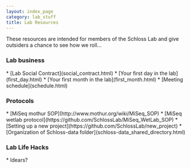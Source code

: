 ```yaml
---
layout: index_page
category: lab_stuff
title: Lab Resources
---
```


These resources are intended for members of the Schloss Lab and give outsiders a chance to see how we roll...

<h3>Lab business</h3>
* [Lab Social Contract](social_contract.html)
* [Your first day in the lab](first_day.html)
* [Your first month in the lab](first_month.html)
* [Meeting schedule](schedule.html)

<h3>Protocols</h3>
* [MiSeq mothur SOP](http://www.mothur.org/wiki/MiSeq_SOP)
* [MiSeq wetlab protocol](https://github.com/SchlossLab/MiSeq_WetLab_SOP)
* [Setting up a new project](https://github.com/SchlossLab/new_project)
* [Organization of Schloss-data folder](schloss-data_shared_directory.html)

<h3>Lab Life Hacks</h3>
* Idears?
